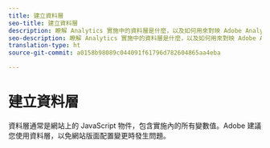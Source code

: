 ```yaml
---
title: 建立資料層
seo-title: 建立資料層
description: 瞭解 Analytics 實施中的資料層是什麼，以及如何用來對映 Adobe Analytics 中的變數。
seo-description: 瞭解 Analytics 實施中的資料層是什麼，以及如何用來對映 Adobe Analytics 中的變數。
translation-type: ht
source-git-commit: a0158b98089c044091f61796d782604865aa4eba

---
```



# 建立資料層

資料層通常是網站上的 JavaScript 物件，包含實施內的所有變數值。Adobe 建議您使用資料層，以免網站版面配置變更時發生問題。